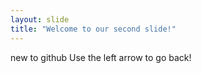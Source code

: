 ```yaml
---
layout: slide
title: "Welcome to our second slide!"
---
```

new to github
Use the left arrow to go back!
